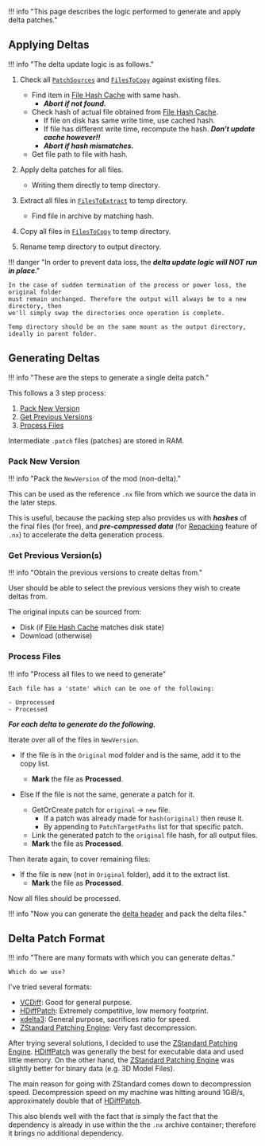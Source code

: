!!! info "This page describes the logic performed to generate and apply delta patches."

## Applying Deltas

!!! info "The delta update logic is as follows."

1. Check all [`PatchSources`][PatchSources] and [`FilesToCopy`][FilesToCopy] against existing files.
    - Find item in [File Hash Cache] with same hash.
        - ***Abort if not found.***
    - Check hash of actual file obtained from [File Hash Cache].
        - If file on disk has same write time, use cached hash.
        - If file has different write time, recompute the hash. ***Don't update cache however!!***
        - ***Abort if hash mismatches.***
    - Get file path to file with hash.

2. Apply delta patches for all files.
    - Writing them directly to temp directory.

3. Extract all files in [`FilesToExtract`][FilesToExtract] to temp directory.
    - Find file in archive by matching hash.

4. Copy all files in [`FilesToCopy`][FilesToCopy] to temp directory.
5. Rename temp directory to output directory.

!!! danger "In order to prevent data loss, the ***delta update logic will NOT run in place***."

    In the case of sudden termination of the process or power loss, the original folder
    must remain unchanged. Therefore the output will always be to a new directory, then
    we'll simply swap the directories once operation is complete.

    Temp directory should be on the same mount as the output directory, ideally in parent folder.

## Generating Deltas

!!! info "These are the steps to generate a single delta patch."

This follows a 3 step process:

1. [Pack New Version]
2. [Get Previous Versions]
3. [Process Files]

Intermediate `.patch` files (patches) are stored in RAM.
<!-- TODO: For embedded devices we want disk too -->

### Pack New Version

!!! info "Pack the `NewVersion` of the mod (non-delta)."

This can be used as the reference `.nx` file from which we source the data in the later steps.

This is useful, because the packing step also provides us with ***hashes*** of the final files (for free),
and ***pre-compressed data*** (for [Repacking][nx-repacking] feature of `.nx`) to accelerate the
delta generation process.

### Get Previous Version(s)

!!! info "Obtain the previous versions to create deltas from."

User should be able to select the previous versions they wish to create deltas from.

The original inputs can be sourced from:

- Disk (if [File Hash Cache] matches disk state)
- Download (otherwise)

### Process Files

!!! info "Process all files to we need to generate"

    Each file has a 'state' which can be one of the following:

    - Unprocessed
    - Processed

***For each delta to generate do the following.***

Iterate over all of the files in `NewVersion`.

- If the file is in the `Original` mod folder and is the same, add it to the copy list.
    - **Mark** the file as **Processed**.

- Else If the file is not the same, generate a patch for it.
    - GetOrCreate patch for `original` -> `new` file.
        - If a patch was already made for `hash(original)` then reuse it.
        - By appending to `PatchTargetPaths` list for that specific patch.
    - Link the generated patch to the `original` file hash, for all output files.
    - **Mark** the file as **Processed**.

Then iterate again, to cover remaining files:

- If the file is new (not in `Original` folder), add it to the extract list.
    - **Mark** the file as **Processed**.

Now all files should be processed.

!!! info "Now you can generate the [delta header] and pack the delta files."

## Delta Patch Format

!!! info "There are many formats with which you can generate deltas."

    Which do we use?

I've tried several formats:

- [VCDiff]: Good for general purpose.
- [HDiffPatch]: Extremely competitive, low memory footprint.
- [xdelta3]: General purpose, sacrifices ratio for speed.
- [ZStandard Patching Engine]: Very fast decompression.

After trying several solutions, I decided to use the [ZStandard Patching Engine]. [HDiffPatch] was
generally the best for executable data and used little memory. On the other hand, the
[ZStandard Patching Engine] was slightly better for binary data (e.g. 3D Model Files).

The main reason for going with ZStandard comes down to decompression speed. Decompression speed
on my machine was hitting around 1GiB/s, approximately double that of [HDiffPatch].

This also blends well with the fact that is simply the fact that the dependency is already in use
within the the `.nx` archive container; therefore it brings no additional dependency.

[delta header]: ./Archive-User-Data-Format.md#header-delta-update
[File Hash Cache]: ../../../Common/Hash-Cache/File-Format.md
[FilesToCopy]: ./Archive-User-Data-Format.md#copy-info
[FilesToExtract]: ./Archive-User-Data-Format.md#extract-info
[Get Previous Versions]: #get-previous-versions
[Hash Target Files]: #hash-target-files
[HDiffPatch]: https://github.com/sisong/HDiffPatch
[nx-repacking]: https://nexus-mods.github.io/NexusMods.Archives.Nx/Usage/#repacking
[Pack New Version]: #pack-new-version
[PatchSources]: ./Archive-User-Data-Format.md#patch-info
[Process Files]: #process-files
[VCDiff]: https://github.com/google/open-vcdiff
[xdelta3]: https://github.com/jmacd/xdelta.git
[zstd-patch-from]: https://github.com/facebook/zstd/issues/2835
[ZStandard Patching Engine]: https://github.com/facebook/zstd/wiki/Zstandard-as-a-patching-engine